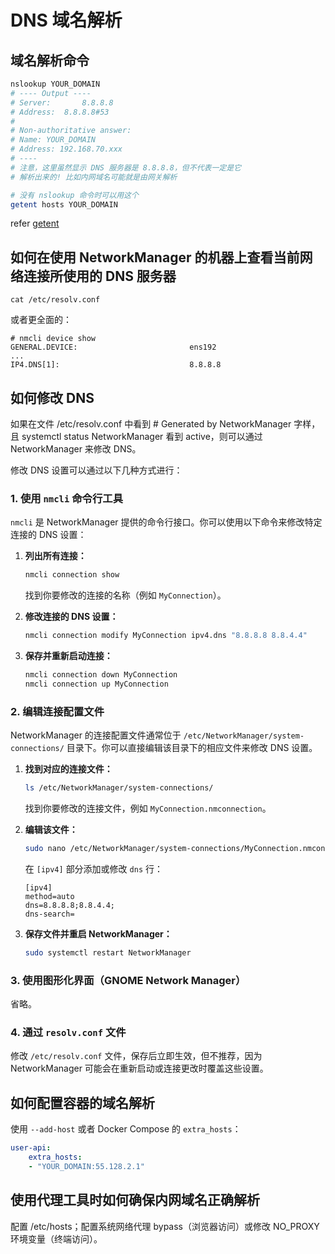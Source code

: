 # DNS 域名解析

## 域名解析命令

```bash
nslookup YOUR_DOMAIN
# ---- Output ----
# Server:		8.8.8.8
# Address:	8.8.8.8#53
# 
# Non-authoritative answer:
# Name:	YOUR_DOMAIN
# Address: 192.168.70.xxx
# ----
# 注意，这里虽然显示 DNS 服务器是 8.8.8.8，但不代表一定是它
# 解析出来的! 比如内网域名可能就是由网关解析

# 没有 nslookup 命令时可以用这个
getent hosts YOUR_DOMAIN
```

refer [getent](https://www.notion.so/getent-5188ac80016f4313beb70dd625be0b3c?pvs=21) 

## 如何在使用 NetworkManager 的机器上查看当前网络连接所使用的 DNS 服务器

`cat /etc/resolv.conf`

或者更全面的：

```
# nmcli device show
GENERAL.DEVICE:                         ens192
...
IP4.DNS[1]:                             8.8.8.8
```

## 如何修改 DNS

如果在文件 /etc/resolv.conf 中看到 # Generated by NetworkManager 字样，且 systemctl status NetworkManager 看到 active，则可以通过 NetworkManager 来修改 DNS。

修改 DNS 设置可以通过以下几种方式进行：

### 1. 使用 `nmcli` 命令行工具

`nmcli` 是 NetworkManager 提供的命令行接口。你可以使用以下命令来修改特定连接的 DNS 设置：

1. **列出所有连接：**
    
    ```bash
    nmcli connection show
    ```
    
    找到你要修改的连接的名称（例如 `MyConnection`）。
    
2. **修改连接的 DNS 设置：**
    
    ```bash
    nmcli connection modify MyConnection ipv4.dns "8.8.8.8 8.8.4.4"
    ```
    
3. **保存并重新启动连接：**
    
    ```bash
    nmcli connection down MyConnection
    nmcli connection up MyConnection
    ```
    

### 2. 编辑连接配置文件

NetworkManager 的连接配置文件通常位于 `/etc/NetworkManager/system-connections/` 目录下。你可以直接编辑该目录下的相应文件来修改 DNS 设置。

1. **找到对应的连接文件：**
    
    ```bash
    ls /etc/NetworkManager/system-connections/
    ```
    
    找到你要修改的连接文件，例如 `MyConnection.nmconnection`。
    
2. **编辑该文件：**
    
    ```bash
    sudo nano /etc/NetworkManager/system-connections/MyConnection.nmconnection
    ```
    
    在 `[ipv4]` 部分添加或修改 `dns` 行：
    
    ```
    [ipv4]
    method=auto
    dns=8.8.8.8;8.8.4.4;
    dns-search=
    ```
    
3. **保存文件并重启 NetworkManager：**
    
    ```bash
    sudo systemctl restart NetworkManager
    ```
    

### 3. 使用图形化界面（GNOME Network Manager）

省略。

### 4. 通过 `resolv.conf` 文件

修改 `/etc/resolv.conf` 文件，保存后立即生效，但不推荐，因为 NetworkManager 可能会在重新启动或连接更改时覆盖这些设置。

## 如何配置容器的域名解析

使用 `--add-host` 或者 Docker Compose 的 `extra_hosts`：

```yaml
user-api:
	extra_hosts:
    - "YOUR_DOMAIN:55.128.2.1"
```

## 使用代理工具时如何确保内网域名正确解析

配置 /etc/hosts；配置系统网络代理 bypass（浏览器访问）或修改 NO_PROXY 环境变量（终端访问）。
